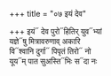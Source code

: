 +++
title = "०७ इयं देव"

+++
इयं᳓ देव पुरो᳓हितिर् युव᳓भ्यां  
यज्ञे᳓षु मित्रावरुणाव् अकारि  
वि᳓श्वानि दुर्गा᳓ पिपृतं तिरो᳓ नो  
यूय᳓म् पात सुअस्ति᳓भिः स᳓दा नः